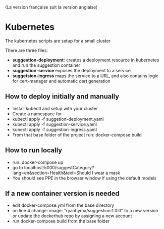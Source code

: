 (La version française suit la version anglaise)

# Kubernetes
The kubernetes scripts are setup for a small cluster

There are three files:
- **suggestion-deployment:** creates a deployment resource in kubernetes and run the suggestion container
- **suggestion-service** exposes the deployment to a service
- **suggetsion-ingress** maps the service to a URL, and also contains logic for cert-manager and automatic cert generation

## How to deploy initially and manually
- Install kubectl and setup with your cluster
- Create a namespace for 
- kubectl apply -f suggetion-deployment.yaml
- kubectl apply -f suggestion-service.yaml
- kubectl apply -f suggestion-ingress.yaml
- From that base folder of the project run: docker-compose build

## How to run locally
- run: docker-compose up
- go to localhost:5000/suggestCategory?lang=en&section=Health&text=Should I wear a mask
- You should see PPE in the browser window if using the default models

## If a new container version is needed
- edit docker-compose.yml from the base directory
- on line 4 change: image: "ryanhyma/suggestion:1.0.0" to a new version or update the dockerhub repo by assigning a new account
- run docker-compose build from the base folder


